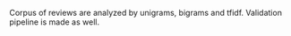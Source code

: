 Corpus of reviews are analyzed by unigrams, bigrams and tfidf. Validation pipeline is made as well.
